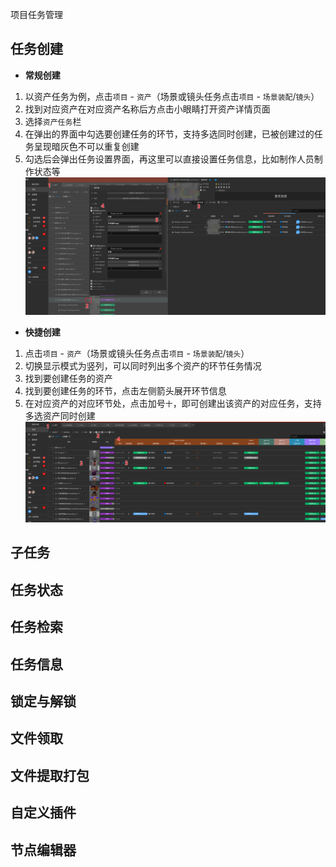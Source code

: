 项目任务管理
## 任务创建
+ **常规创建**
1. 以资产任务为例，点击`项目` - `资产`（场景或镜头任务点击`项目` - `场景装配`/`镜头`）
2. 找到对应资产在对应资产名称后方点击小眼睛打开资产详情页面
3. 选择`资产任务`栏
4. 在弹出的界面中勾选要创建任务的环节，支持多选同时创建，已被创建过的任务呈现暗灰色不可以重复创建
1. 勾选后会弹出任务设置界面，再这里可以直接设置任务信息，比如制作人员制作状态等
![](../images/quick_start/producer/task_create.png)
 
+ **快捷创建**
1. 点击`项目` - `资产`（场景或镜头任务点击`项目` - `场景装配`/`镜头`）
2. 切换显示模式为竖列，可以同时列出多个资产的环节任务情况
3. 找到要创建任务的资产
4. 找到要创建任务的环节，点击左侧箭头展开环节信息
5. 在对应资产的对应环节处，点击加号`十`，即可创建出该资产的对应任务，支持多选资产同时创建
![](../images/quick_start/producer/task_create_quick.png)

## 子任务

## 任务状态

## 任务检索

## 任务信息

## 锁定与解锁

## 文件领取

## 文件提取打包

## 自定义插件

## 节点编辑器